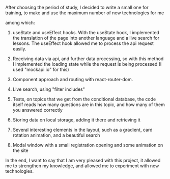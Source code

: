 After choosing the period of study, I decided to write a small one for training, to make and use the maximum number of new technologies for me

among which:

1. useState and useEffect hooks. With the useState hook, I implemented the translation of the page into another language and a live search for lessons. The useEffect hook allowed me to process the api request easily.

2. Receiving data via api, and further data processing, so with this method I implemented the loading state while the request is being processed (I used "mockapi.io" for this)

3. Component approach and routing with react-router-dom.

4. Live search, using "filter includes"

5. Tests, on topics that we get from the conditional database, the code itself reads how many questions are in this topic, and how many of them you answered correctly

6. Storing data on local storage, adding it there and retrieving it

7. Several interesting elements in the layout, such as a gradient, card rotation animation, and a beautiful search

8. Modal window with a small registration opening and some animation on the site

In the end, I want to say that I am very pleased with this project, it allowed me to strengthen my knowledge, and allowed me to experiment with new technologies.
